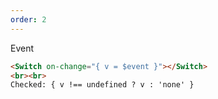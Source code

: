 ```yaml
---
order: 2
---
```


Event

```html
<Switch on-change="{ v = $event }"></Switch>
<br><br>
Checked: { v !== undefined ? v : 'none' }
```
